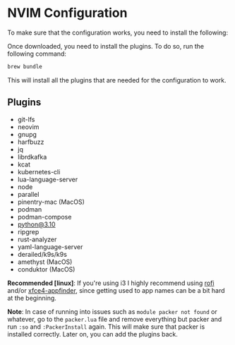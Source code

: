 # NVIM Configuration

To make sure that the configuration works, you need to install the following:

Once downloaded, you need to install the plugins. To do so, run the following command:

```bash
brew bundle
```

This will install all the plugins that are needed for the configuration to work.

## Plugins

- git-lfs
- neovim
- gnupg
- harfbuzz
- jq
- librdkafka
- kcat
- kubernetes-cli
- lua-language-server
- node
- parallel
- pinentry-mac (MacOS)
- podman
- podman-compose
- python@3.10
- ripgrep
- rust-analyzer
- yaml-language-server
- derailed/k9s/k9s
- amethyst (MacOS)
- conduktor (MacOS)

**Recommended [linux]**: If you're using i3 I highly recommend using [rofi](https://github.com/davatorium/rofi) and/or [xfce4-appfinder](https://gitlab.xfce.org/xfce/xfce4-appfinder), since getting used to app names can be a bit hard at the beginning.  

**Note**: In case of running into issues such as `module packer not found` or whatever, go to the `packer.lua` file and remove everything but packer and run `:so` and `:PackerInstall` again. This will make sure that packer is installed correctly. Later on, you can add the plugins back.
